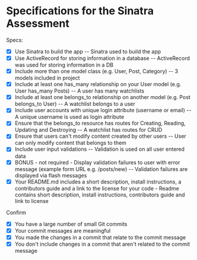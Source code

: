 # Specifications for the Sinatra Assessment

Specs:
- [x] Use Sinatra to build the app -- Sinatra used to build the app
- [x] Use ActiveRecord for storing information in a database -- ActiveRecord was used for storing information in a DB
- [x] Include more than one model class (e.g. User, Post, Category) -- 3 models included in project
- [x] Include at least one has_many relationship on your User model (e.g. User has_many Posts) -- A user has many watchlists
- [x] Include at least one belongs_to relationship on another model (e.g. Post belongs_to User) -- A watchlist belongs to a user
- [x] Include user accounts with unique login attribute (username or email) -- A unique username is used as login attribute
- [x] Ensure that the belongs_to resource has routes for Creating, Reading, Updating and Destroying -- A watchlist has routes for CRUD
- [x] Ensure that users can't modify content created by other users -- User can only modify content that belongs to them
- [x] Include user input validations -- Validation is used on all user entered data
- [x] BONUS - not required - Display validation failures to user with error message (example form URL e.g. /posts/new) -- Validation failures are displayed via flash messages
- [x] Your README.md includes a short description, install instructions, a contributors guide and a link to the license for your code - Readme contains short description, install instructions, contributors guide and link to license

Confirm
- [x] You have a large number of small Git commits
- [x] Your commit messages are meaningful
- [x] You made the changes in a commit that relate to the commit message
- [x] You don't include changes in a commit that aren't related to the commit message